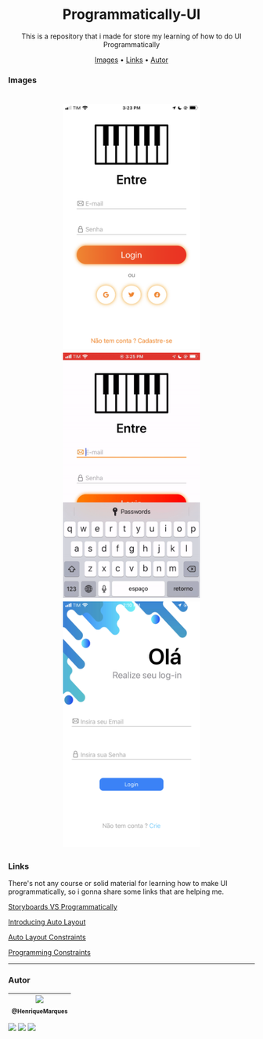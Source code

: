 <h1 align="center">
  Programmatically-UI
</h1>   

<p align="center"> This is a repository that i made for store my learning of how to do UI Programmatically
  
  <p align="center">
  <a href="#Images">Images</a> •
  <a href="#Links">Links</a> •
  <a href="#autor">Autor</a> 
</p>
  
  </h1>


### Images 

<h1 align="center">
  <img alt="png" src="./Github/github1.PNG" height="500"/>
  <img alt="gif" src="./Github/git.gif" height="500"/>
  <img alt="jpeg" src="./Github/github2.jpeg" height="500"/>

### Links 

There's not any course or solid material for learning how to make UI programmatically, so i gonna share some links that are helping me.
  
[Storyboards VS Programmatically](https://blog.logrocket.com/storyboard-vs-programmatically-ios-ui-design/)
  
[Introducing Auto Layout](https://www.youtube.com/watch?v=9RydRg0ZKaI)  

[Auto Layout Constraints](https://www.youtube.com/watch?v=HuCx6dGaY1g)
  
[Programming Constraints](https://dev.to/andrewlawlerdev/programmatic-constraints-in-swift-kj)
  
---
### Autor 

| [<img src="https://avatars.githubusercontent.com/u/86681672?s=96&v=4" width=115><br><sub>@HenriqueMarques</sub>](https://github.com/RickyMarq) |
| :---: |

<a href = "mailto:henriquefmcosta75@gmail.com"><img src="https://img.shields.io/badge/-Gmail-%23333?style=for-the-badge&logo=gmail&logoColor=white" target="_blank"></a>
<a href="https://www.instagram.com/henrique_marques76/" target="_blank"><img src="https://img.shields.io/badge/-Instagram-%23E4405F?style=for-the-badge&logo=instagram&logoColor=white" target="_blank"></a> 
 <a href="https://www.linkedin.com/in/henrique-marques-5553581b5/" target="_blank"><img src="https://img.shields.io/badge/-LinkedIn-%230077B5?style=for-the-badge&logo=linkedin&logoColor=white" target="_blank"></a> 
 
  
